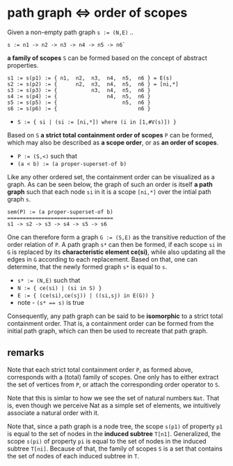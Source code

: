 
<!-- ======================================================================= -->
# path graph <=> order of scopes

Given a non-empty path graph `s := (N,E)` ..

```
s := n1 -> n2 -> n3 -> n4 -> n5 -> n6`
```

**a family of scopes** `S` can be formed
based on the concept of abstract properties.

```
s1 := s(p1) := { n1,  n2,  n3,  n4,  n5,  n6 } = E(s)
s2 := s(p2) := {      n2,  n3,  n4,  n5,  n6 } = [ni,*]
s3 := s(p3) := {           n3,  n4,  n5,  n6 }
s4 := s(p4) := {                n4,  n5,  n6 }
s5 := s(p5) := {                     n5,  n6 }
s6 := s(p6) := {                          n6 }
```

* `S := { si | (si := [ni,*]) where (i in [1,#V(s)]) }`

Based on `S` **a strict total containment order of scopes** `P` can be formed,
which may also be described as **a scope order**, or as **an order of scopes**.

* `P := (S,<)` such that
* `(a < b) := (a proper-superset-of b)`

Like any other ordered set, the containment order can be visualized as a graph.
As can be seen below, the graph of such an order is itself **a path graph**
such that each node `si` in it is a scope `[ni,*]` over the intial path graph
`s`.

```
sem(P) := (a proper-superset-of b)
==================================
s1 -> s2 -> s3 -> s4 -> s5 -> s6
```

One can therefore form a graph `G := (S,E)` as the transitive reduction of the
order relation of `P`. A path graph `s*` can then be formed, if each scope `si`
in `G` is replaced by its **characteristic element ce(si)**, while also updating
all the edges in `G` according to each replacement. Based on that, one can
determine, that the newly formed graph `s*` is equal to `s`.

* `s* := (N,E)` such that
* `N := { ce(si) | (si in S) }`
* `E := { (ce(si),ce(sj)) | ((si,sj) in E(G)) }`
* note - `(s* == s)` is true

Consequently, any path graph can be said to be **isomorphic** to a strict total
containment order. That is, a containment order can be formed from the initial
path graph, which can then be used to recreate that path graph.

<!-- ======================================================================= -->
## remarks

Note that each strict total containment order `P`, as formed above, corresponds
with a (total) family of scopes. One only has to either extract the set of
vertices from `P`, or attach the corresponding order operator to `S`.

Note that this is simlar to how we see the set of natural numbers `Nat`. That
is, even though we perceive Nat as a simple set of elements, we intuitively
associate a natural order with it.

Note that, since a path graph is a node tree, the scope `s(p1)` of property `p1`
is equal to the set of nodes in the **induced subtree** `T[n1]`. Generalized,
the scope `s(pi)` of property `pi` is equal to the set of nodes in the induced
subtree `T[ni]`. Because of that, the family of scopes `S` is a set that
contains the set of nodes of each induced subtree in `T`.
